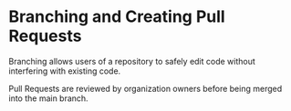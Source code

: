 # Branching and Creating Pull Requests

Branching allows users of a repository to safely edit code without interfering with existing code. 

Pull Requests are reviewed by organization owners before being merged into the main branch.
